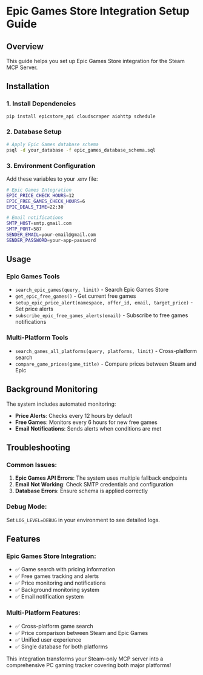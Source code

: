 # Epic Games Store Integration Setup Guide

## Overview
This guide helps you set up Epic Games Store integration for the Steam MCP Server.

## Installation

### 1. Install Dependencies
```bash
pip install epicstore_api cloudscraper aiohttp schedule
```

### 2. Database Setup
```bash
# Apply Epic Games database schema
psql -d your_database -f epic_games_database_schema.sql
```

### 3. Environment Configuration
Add these variables to your .env file:

```bash
# Epic Games Integration
EPIC_PRICE_CHECK_HOURS=12
EPIC_FREE_GAMES_CHECK_HOURS=6
EPIC_DEALS_TIME=22:30

# Email notifications
SMTP_HOST=smtp.gmail.com
SMTP_PORT=587
SENDER_EMAIL=your-email@gmail.com
SENDER_PASSWORD=your-app-password
```

## Usage

### Epic Games Tools
- `search_epic_games(query, limit)` - Search Epic Games Store
- `get_epic_free_games()` - Get current free games
- `setup_epic_price_alert(namespace, offer_id, email, target_price)` - Set price alerts
- `subscribe_epic_free_games_alerts(email)` - Subscribe to free games notifications

### Multi-Platform Tools  
- `search_games_all_platforms(query, platforms, limit)` - Cross-platform search
- `compare_game_prices(game_title)` - Compare prices between Steam and Epic

## Background Monitoring

The system includes automated monitoring:
- **Price Alerts**: Checks every 12 hours by default
- **Free Games**: Monitors every 6 hours for new free games
- **Email Notifications**: Sends alerts when conditions are met

## Troubleshooting

### Common Issues:
1. **Epic Games API Errors**: The system uses multiple fallback endpoints
2. **Email Not Working**: Check SMTP credentials and configuration
3. **Database Errors**: Ensure schema is applied correctly

### Debug Mode:
Set `LOG_LEVEL=DEBUG` in your environment to see detailed logs.

## Features

### Epic Games Store Integration:
- ✅ Game search with pricing information
- ✅ Free games tracking and alerts
- ✅ Price monitoring and notifications
- ✅ Background monitoring system
- ✅ Email notification system

### Multi-Platform Features:
- ✅ Cross-platform game search
- ✅ Price comparison between Steam and Epic Games
- ✅ Unified user experience
- ✅ Single database for both platforms

This integration transforms your Steam-only MCP server into a comprehensive PC gaming tracker covering both major platforms!
